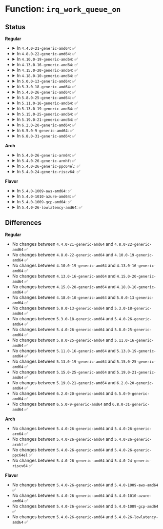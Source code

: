 # Function: <code>irq_work_queue_on</code>

## Status
<b>Regular</b>
<ul>
<li>
<details>
<summary>In <code>4.4.0-21-generic-amd64</code>: ✅</summary>

```c
bool irq_work_queue_on(struct irq_work * work, int cpu)
```

```json
{
  "name": "irq_work_queue_on",
  "collision_type": "Unique Global",
  "inline_type": "No",
  "funcs": [
    {
      "addr": 18446744071580355888,
      "name": "irq_work_queue_on",
      "external": true,
      "loc": "kernel/irq_work.c:66",
      "file": "kernel/irq_work.c",
      "inline": "seen, unknown",
      "caller_inline": [],
      "caller_func": [
        "kernel/sched/rt.c:pull_rt_task",
        "kernel/sched/rt.c:push_irq_work_func"
      ]
    }
  ],
  "symbols": [
    {
      "addr": 18446744071580355888,
      "name": "irq_work_queue_on",
      "section": ".text",
      "bind": "STB_GLOBAL",
      "size": 288
    }
  ]
}
```
</details>
</li>
<li>
<details>
<summary>In <code>4.8.0-22-generic-amd64</code>: ✅</summary>

```c
bool irq_work_queue_on(struct irq_work * work, int cpu)
```

```json
{
  "name": "irq_work_queue_on",
  "collision_type": "Unique Global",
  "inline_type": "No",
  "funcs": [
    {
      "addr": 18446744071580410928,
      "name": "irq_work_queue_on",
      "external": true,
      "loc": "kernel/irq_work.c:66",
      "file": "kernel/irq_work.c",
      "inline": "seen, unknown",
      "caller_inline": [],
      "caller_func": [
        "kernel/sched/rt.c:pull_rt_task",
        "kernel/sched/rt.c:push_irq_work_func"
      ]
    }
  ],
  "symbols": [
    {
      "addr": 18446744071580410928,
      "name": "irq_work_queue_on",
      "section": ".text",
      "bind": "STB_GLOBAL",
      "size": 263
    }
  ]
}
```
</details>
</li>
<li>
<details>
<summary>In <code>4.10.0-19-generic-amd64</code>: ✅</summary>

```c
bool irq_work_queue_on(struct irq_work * work, int cpu)
```

```json
{
  "name": "irq_work_queue_on",
  "collision_type": "Unique Global",
  "inline_type": "No",
  "funcs": [
    {
      "addr": 18446744071580459072,
      "name": "irq_work_queue_on",
      "external": true,
      "loc": "kernel/irq_work.c:66",
      "file": "kernel/irq_work.c",
      "inline": "seen, unknown",
      "caller_inline": [],
      "caller_func": [
        "kernel/sched/rt.c:pull_rt_task",
        "kernel/sched/rt.c:push_irq_work_func"
      ]
    }
  ],
  "symbols": [
    {
      "addr": 18446744071580459072,
      "name": "irq_work_queue_on",
      "section": ".text",
      "bind": "STB_GLOBAL",
      "size": 263
    }
  ]
}
```
</details>
</li>
<li>
<details>
<summary>In <code>4.13.0-16-generic-amd64</code>: ✅</summary>

```c
bool irq_work_queue_on(struct irq_work * work, int cpu)
```

```json
{
  "name": "irq_work_queue_on",
  "collision_type": "Unique Global",
  "inline_type": "No",
  "funcs": [
    {
      "addr": 18446744071580470176,
      "name": "irq_work_queue_on",
      "external": true,
      "loc": "kernel/irq_work.c:66",
      "file": "kernel/irq_work.c",
      "inline": "seen, unknown",
      "caller_inline": [],
      "caller_func": [
        "kernel/sched/rt.c:pull_rt_task",
        "kernel/sched/rt.c:push_irq_work_func"
      ]
    }
  ],
  "symbols": [
    {
      "addr": 18446744071580470176,
      "name": "irq_work_queue_on",
      "section": ".text",
      "bind": "STB_GLOBAL",
      "size": 178
    }
  ]
}
```
</details>
</li>
<li>
<details>
<summary>In <code>4.15.0-20-generic-amd64</code>: ✅</summary>

```c
bool irq_work_queue_on(struct irq_work * work, int cpu)
```

```json
{
  "name": "irq_work_queue_on",
  "collision_type": "Unique Global",
  "inline_type": "No",
  "funcs": [
    {
      "addr": 18446744071580526528,
      "name": "irq_work_queue_on",
      "external": true,
      "loc": "kernel/irq_work.c:65",
      "file": "kernel/irq_work.c",
      "inline": "seen, unknown",
      "caller_inline": [],
      "caller_func": [
        "kernel/sched/rt.c:pull_rt_task",
        "kernel/sched/rt.c:rto_push_irq_work_func",
        "kernel/rcu/tree.c:rcu_implicit_dynticks_qs"
      ]
    }
  ],
  "symbols": [
    {
      "addr": 18446744071580526528,
      "name": "irq_work_queue_on",
      "section": ".text",
      "bind": "STB_GLOBAL",
      "size": 186
    }
  ]
}
```
</details>
</li>
<li>
<details>
<summary>In <code>4.18.0-10-generic-amd64</code>: ✅</summary>

```c
bool irq_work_queue_on(struct irq_work * work, int cpu)
```

```json
{
  "name": "irq_work_queue_on",
  "collision_type": "Unique Global",
  "inline_type": "No",
  "funcs": [
    {
      "addr": 18446744071580615168,
      "name": "irq_work_queue_on",
      "external": true,
      "loc": "kernel/irq_work.c:65",
      "file": "kernel/irq_work.c",
      "inline": "seen, unknown",
      "caller_inline": [],
      "caller_func": [
        "kernel/sched/rt.c:pull_rt_task",
        "kernel/sched/rt.c:rto_push_irq_work_func",
        "kernel/rcu/tree.c:rcu_implicit_dynticks_qs"
      ]
    }
  ],
  "symbols": [
    {
      "addr": 18446744071580615168,
      "name": "irq_work_queue_on",
      "section": ".text",
      "bind": "STB_GLOBAL",
      "size": 187
    }
  ]
}
```
</details>
</li>
<li>
<details>
<summary>In <code>5.0.0-13-generic-amd64</code>: ✅</summary>

```c
bool irq_work_queue_on(struct irq_work * work, int cpu)
```

```json
{
  "name": "irq_work_queue_on",
  "collision_type": "Unique Global",
  "inline_type": "No",
  "funcs": [
    {
      "addr": 18446744071580674064,
      "name": "irq_work_queue_on",
      "external": true,
      "loc": "kernel/irq_work.c:65",
      "file": "kernel/irq_work.c",
      "inline": "seen, unknown",
      "caller_inline": [],
      "caller_func": [
        "kernel/sched/rt.c:pull_rt_task",
        "kernel/sched/rt.c:rto_push_irq_work_func",
        "kernel/rcu/tree.c:rcu_implicit_dynticks_qs"
      ]
    }
  ],
  "symbols": [
    {
      "addr": 18446744071580674064,
      "name": "irq_work_queue_on",
      "section": ".text",
      "bind": "STB_GLOBAL",
      "size": 205
    }
  ]
}
```
</details>
</li>
<li>
<details>
<summary>In <code>5.3.0-18-generic-amd64</code>: ✅</summary>

```c
bool irq_work_queue_on(struct irq_work * work, int cpu)
```

```json
{
  "name": "irq_work_queue_on",
  "collision_type": "Unique Global",
  "inline_type": "No",
  "funcs": [
    {
      "addr": 18446744071580738496,
      "name": "irq_work_queue_on",
      "external": true,
      "loc": "kernel/irq_work.c:96",
      "file": "kernel/irq_work.c",
      "inline": "seen, unknown",
      "caller_inline": [],
      "caller_func": [
        "kernel/sched/rt.c:pull_rt_task",
        "kernel/sched/rt.c:rto_push_irq_work_func",
        "kernel/rcu/tree.c:rcu_implicit_dynticks_qs",
        "kernel/events/core.c:perf_pending_event"
      ]
    }
  ],
  "symbols": [
    {
      "addr": 18446744071580738496,
      "name": "irq_work_queue_on",
      "section": ".text",
      "bind": "STB_GLOBAL",
      "size": 197
    }
  ]
}
```
</details>
</li>
<li>
<details>
<summary>In <code>5.4.0-26-generic-amd64</code>: ✅</summary>

```c
bool irq_work_queue_on(struct irq_work * work, int cpu)
```

```json
{
  "name": "irq_work_queue_on",
  "collision_type": "Unique Global",
  "inline_type": "No",
  "funcs": [
    {
      "addr": 18446744071580789216,
      "name": "irq_work_queue_on",
      "external": true,
      "loc": "kernel/irq_work.c:96",
      "file": "kernel/irq_work.c",
      "inline": "seen, unknown",
      "caller_inline": [],
      "caller_func": [
        "kernel/sched/rt.c:pull_rt_task",
        "kernel/sched/rt.c:rto_push_irq_work_func",
        "kernel/rcu/tree.c:rcu_implicit_dynticks_qs",
        "kernel/events/core.c:perf_pending_event"
      ]
    }
  ],
  "symbols": [
    {
      "addr": 18446744071580789216,
      "name": "irq_work_queue_on",
      "section": ".text",
      "bind": "STB_GLOBAL",
      "size": 197
    }
  ]
}
```
</details>
</li>
<li>
<details>
<summary>In <code>5.8.0-25-generic-amd64</code>: ✅</summary>

```c
bool irq_work_queue_on(struct irq_work * work, int cpu)
```

```json
{
  "name": "irq_work_queue_on",
  "collision_type": "Unique Global",
  "inline_type": "No",
  "funcs": [
    {
      "addr": 18446744071580906528,
      "name": "irq_work_queue_on",
      "external": true,
      "loc": "kernel/irq_work.c:88",
      "file": "kernel/irq_work.c",
      "inline": "seen, unknown",
      "caller_inline": [],
      "caller_func": [
        "kernel/sched/rt.c:rto_push_irq_work_func",
        "kernel/sched/rt.c:tell_cpu_to_push",
        "kernel/rcu/tree.c:rcu_implicit_dynticks_qs",
        "kernel/events/core.c:perf_pending_event"
      ]
    }
  ],
  "symbols": [
    {
      "addr": 18446744071580906528,
      "name": "irq_work_queue_on",
      "section": ".text",
      "bind": "STB_GLOBAL",
      "size": 103
    }
  ]
}
```
</details>
</li>
<li>
<details>
<summary>In <code>5.11.0-16-generic-amd64</code>: ✅</summary>

```c
bool irq_work_queue_on(struct irq_work * work, int cpu)
```

```json
{
  "name": "irq_work_queue_on",
  "collision_type": "Unique Global",
  "inline_type": "No",
  "funcs": [
    {
      "addr": 18446744071580901264,
      "name": "irq_work_queue_on",
      "external": true,
      "loc": "kernel/irq_work.c:88",
      "file": "kernel/irq_work.c",
      "inline": "seen, unknown",
      "caller_inline": [],
      "caller_func": [
        "kernel/sched/rt.c:rto_push_irq_work_func",
        "kernel/sched/rt.c:tell_cpu_to_push",
        "kernel/rcu/tree.c:rcu_implicit_dynticks_qs",
        "kernel/events/core.c:perf_pending_event"
      ]
    }
  ],
  "symbols": [
    {
      "addr": 18446744071580901264,
      "name": "irq_work_queue_on",
      "section": ".text",
      "bind": "STB_GLOBAL",
      "size": 103
    }
  ]
}
```
</details>
</li>
<li>
<details>
<summary>In <code>5.13.0-19-generic-amd64</code>: ✅</summary>

```c
bool irq_work_queue_on(struct irq_work * work, int cpu)
```

```json
{
  "name": "irq_work_queue_on",
  "collision_type": "Unique Global",
  "inline_type": "No",
  "funcs": [
    {
      "addr": 18446744071580905088,
      "name": "irq_work_queue_on",
      "external": true,
      "loc": "kernel/irq_work.c:88",
      "file": "kernel/irq_work.c",
      "inline": "seen, unknown",
      "caller_inline": [],
      "caller_func": [
        "kernel/sched/rt.c:pull_rt_task",
        "kernel/sched/rt.c:rto_push_irq_work_func",
        "kernel/rcu/tree.c:rcu_implicit_dynticks_qs",
        "kernel/events/core.c:perf_pending_event"
      ]
    }
  ],
  "symbols": [
    {
      "addr": 18446744071580905088,
      "name": "irq_work_queue_on",
      "section": ".text",
      "bind": "STB_GLOBAL",
      "size": 103
    }
  ]
}
```
</details>
</li>
<li>
<details>
<summary>In <code>5.15.0-25-generic-amd64</code>: ✅</summary>

```c
bool irq_work_queue_on(struct irq_work * work, int cpu)
```

```json
{
  "name": "irq_work_queue_on",
  "collision_type": "Unique Global",
  "inline_type": "No",
  "funcs": [
    {
      "addr": 18446744071581107280,
      "name": "irq_work_queue_on",
      "external": true,
      "loc": "kernel/irq_work.c:88",
      "file": "kernel/irq_work.c",
      "inline": "seen, unknown",
      "caller_inline": [],
      "caller_func": [
        "kernel/sched/rt.c:pull_rt_task",
        "kernel/sched/rt.c:rto_push_irq_work_func",
        "kernel/rcu/tree.c:rcu_implicit_dynticks_qs",
        "kernel/events/core.c:perf_pending_event"
      ]
    }
  ],
  "symbols": [
    {
      "addr": 18446744071581107280,
      "name": "irq_work_queue_on",
      "section": ".text",
      "bind": "STB_GLOBAL",
      "size": 103
    }
  ]
}
```
</details>
</li>
<li>
<details>
<summary>In <code>5.19.0-21-generic-amd64</code>: ✅</summary>

```c
bool irq_work_queue_on(struct irq_work * work, int cpu)
```

```json
{
  "name": "irq_work_queue_on",
  "collision_type": "Unique Global",
  "inline_type": "No",
  "funcs": [
    {
      "addr": 18446744071581373600,
      "name": "irq_work_queue_on",
      "external": true,
      "loc": "kernel/irq_work.c:127",
      "file": "kernel/irq_work.c",
      "inline": "seen, unknown",
      "caller_inline": [],
      "caller_func": [
        "kernel/sched/build_policy.c:pull_rt_task",
        "kernel/sched/build_policy.c:rto_push_irq_work_func",
        "kernel/rcu/tree.c:rcu_read_unlock_special",
        "kernel/rcu/tree.c:rcu_implicit_dynticks_qs",
        "kernel/events/core.c:perf_pending_event"
      ]
    }
  ],
  "symbols": [
    {
      "addr": 18446744071581373600,
      "name": "irq_work_queue_on",
      "section": ".text",
      "bind": "STB_GLOBAL",
      "size": 137
    }
  ]
}
```
</details>
</li>
<li>
<details>
<summary>In <code>6.2.0-20-generic-amd64</code>: ✅</summary>

```c
bool irq_work_queue_on(struct irq_work * work, int cpu)
```

```json
{
  "name": "irq_work_queue_on",
  "collision_type": "Unique Global",
  "inline_type": "No",
  "funcs": [
    {
      "addr": 18446744071581721376,
      "name": "irq_work_queue_on",
      "external": true,
      "loc": "kernel/irq_work.c:127",
      "file": "kernel/irq_work.c",
      "inline": "seen, unknown",
      "caller_inline": [],
      "caller_func": [
        "kernel/sched/build_policy.c:pull_rt_task",
        "kernel/sched/build_policy.c:rto_push_irq_work_func",
        "kernel/rcu/tree.c:rcu_read_unlock_special",
        "kernel/rcu/tree.c:rcu_implicit_dynticks_qs",
        "kernel/events/core.c:perf_pending_irq",
        "kernel/events/core.c:perf_pending_irq"
      ]
    }
  ],
  "symbols": [
    {
      "addr": 18446744071581721376,
      "name": "irq_work_queue_on",
      "section": ".text",
      "bind": "STB_GLOBAL",
      "size": 136
    }
  ]
}
```
</details>
</li>
<li>
<details>
<summary>In <code>6.5.0-9-generic-amd64</code>: ✅</summary>

```c
bool irq_work_queue_on(struct irq_work * work, int cpu)
```

```json
{
  "name": "irq_work_queue_on",
  "collision_type": "Unique Global",
  "inline_type": "No",
  "funcs": [
    {
      "addr": 18446744071581880160,
      "name": "irq_work_queue_on",
      "external": true,
      "loc": "kernel/irq_work.c:137",
      "file": "kernel/irq_work.c",
      "inline": "seen, unknown",
      "caller_inline": [],
      "caller_func": [
        "kernel/sched/build_policy.c:pull_rt_task",
        "kernel/sched/build_policy.c:rto_push_irq_work_func",
        "kernel/rcu/tree.c:rcu_read_unlock_special",
        "kernel/rcu/tree.c:rcu_implicit_dynticks_qs",
        "kernel/events/core.c:perf_pending_irq",
        "kernel/events/core.c:perf_pending_irq"
      ]
    }
  ],
  "symbols": [
    {
      "addr": 18446744071581880160,
      "name": "irq_work_queue_on",
      "section": ".text",
      "bind": "STB_GLOBAL",
      "size": 136
    }
  ]
}
```
</details>
</li>
<li>
<details>
<summary>In <code>6.8.0-31-generic-amd64</code>: ✅</summary>

```c
bool irq_work_queue_on(struct irq_work * work, int cpu)
```

```json
{
  "name": "irq_work_queue_on",
  "collision_type": "Unique Global",
  "inline_type": "No",
  "funcs": [
    {
      "addr": 18446744071582003216,
      "name": "irq_work_queue_on",
      "external": true,
      "loc": "kernel/irq_work.c:137",
      "file": "kernel/irq_work.c",
      "inline": "seen, unknown",
      "caller_inline": [],
      "caller_func": [
        "kernel/sched/build_policy.c:pull_rt_task",
        "kernel/sched/build_policy.c:rto_push_irq_work_func",
        "kernel/rcu/tree.c:rcu_read_unlock_special",
        "kernel/rcu/tree.c:rcu_implicit_dynticks_qs",
        "kernel/events/core.c:perf_pending_irq",
        "kernel/events/core.c:perf_pending_irq"
      ]
    }
  ],
  "symbols": [
    {
      "addr": 18446744071582003216,
      "name": "irq_work_queue_on",
      "section": ".text",
      "bind": "STB_GLOBAL",
      "size": 136
    }
  ]
}
```
</details>
</li>
</ul>
<b>Arch</b>
<ul>
<li>
<details>
<summary>In <code>5.4.0-26-generic-arm64</code>: ✅</summary>

```c
bool irq_work_queue_on(struct irq_work * work, int cpu)
```

```json
{
  "name": "irq_work_queue_on",
  "collision_type": "Unique Global",
  "inline_type": "No",
  "funcs": [
    {
      "addr": 18446603336492102088,
      "name": "irq_work_queue_on",
      "external": true,
      "loc": "kernel/irq_work.c:96",
      "file": "kernel/irq_work.c",
      "inline": "seen, unknown",
      "caller_inline": [],
      "caller_func": [
        "kernel/sched/rt.c:pull_rt_task",
        "kernel/sched/rt.c:rto_push_irq_work_func",
        "kernel/rcu/tree.c:rcu_implicit_dynticks_qs",
        "kernel/events/core.c:perf_pending_event"
      ]
    }
  ],
  "symbols": [
    {
      "addr": 18446603336492102088,
      "name": "irq_work_queue_on",
      "section": ".text",
      "bind": "STB_GLOBAL",
      "size": 216
    }
  ]
}
```
</details>
</li>
<li>
<details>
<summary>In <code>5.4.0-26-generic-armhf</code>: ✅</summary>

```c
bool irq_work_queue_on(struct irq_work * work, int cpu)
```

```json
{
  "name": "irq_work_queue_on",
  "collision_type": "Unique Global",
  "inline_type": "No",
  "funcs": [
    {
      "addr": 3226002140,
      "name": "irq_work_queue_on",
      "external": true,
      "loc": "kernel/irq_work.c:96",
      "file": "kernel/irq_work.c",
      "inline": "seen, unknown",
      "caller_inline": [],
      "caller_func": [
        "kernel/sched/rt.c:pull_rt_task",
        "kernel/sched/rt.c:rto_push_irq_work_func",
        "kernel/rcu/tree.c:rcu_implicit_dynticks_qs",
        "kernel/events/core.c:perf_pending_event"
      ]
    }
  ],
  "symbols": [
    {
      "addr": 3226002140,
      "name": "irq_work_queue_on",
      "section": ".text",
      "bind": "STB_GLOBAL",
      "size": 296
    }
  ]
}
```
</details>
</li>
<li>
<details>
<summary>In <code>5.4.0-26-generic-ppc64el</code>: ✅</summary>

```c
bool irq_work_queue_on(struct irq_work * work, int cpu)
```

```json
{
  "name": "irq_work_queue_on",
  "collision_type": "Unique Global",
  "inline_type": "No",
  "funcs": [
    {
      "addr": 13835058055285304928,
      "name": "irq_work_queue_on",
      "external": true,
      "loc": "kernel/irq_work.c:96",
      "file": "kernel/irq_work.c",
      "inline": "seen, unknown",
      "caller_inline": [],
      "caller_func": [
        "kernel/sched/rt.c:pull_rt_task",
        "kernel/sched/rt.c:rto_push_irq_work_func",
        "kernel/rcu/tree.c:rcu_implicit_dynticks_qs",
        "kernel/events/core.c:perf_pending_event"
      ]
    }
  ],
  "symbols": [
    {
      "addr": 13835058055285304928,
      "name": "irq_work_queue_on",
      "section": ".text",
      "bind": "STB_GLOBAL",
      "size": 280
    }
  ]
}
```
</details>
</li>
<li>
<details>
<summary>In <code>5.4.0-24-generic-riscv64</code>: ✅</summary>

```c
bool irq_work_queue_on(struct irq_work * work, int cpu)
```

```json
{
  "name": "irq_work_queue_on",
  "collision_type": "Unique Global",
  "inline_type": "No",
  "funcs": [
    {
      "addr": 18446743936272278042,
      "name": "irq_work_queue_on",
      "external": true,
      "loc": "kernel/irq_work.c:96",
      "file": "kernel/irq_work.c",
      "inline": "seen, unknown",
      "caller_inline": [],
      "caller_func": [
        "kernel/sched/rt.c:pull_rt_task",
        "kernel/sched/rt.c:rto_push_irq_work_func",
        "kernel/rcu/tree.c:rcu_implicit_dynticks_qs",
        "kernel/events/core.c:perf_pending_event"
      ]
    }
  ],
  "symbols": [
    {
      "addr": 18446743936272278042,
      "name": "irq_work_queue_on",
      "section": ".text",
      "bind": "STB_GLOBAL",
      "size": 236
    }
  ]
}
```
</details>
</li>
</ul>
<b>Flavor</b>
<ul>
<li>
<details>
<summary>In <code>5.4.0-1009-aws-amd64</code>: ✅</summary>

```c
bool irq_work_queue_on(struct irq_work * work, int cpu)
```

```json
{
  "name": "irq_work_queue_on",
  "collision_type": "Unique Global",
  "inline_type": "No",
  "funcs": [
    {
      "addr": 18446744071580758016,
      "name": "irq_work_queue_on",
      "external": true,
      "loc": "kernel/irq_work.c:96",
      "file": "kernel/irq_work.c",
      "inline": "seen, unknown",
      "caller_inline": [],
      "caller_func": [
        "kernel/sched/rt.c:pull_rt_task",
        "kernel/sched/rt.c:rto_push_irq_work_func",
        "kernel/rcu/tree.c:rcu_implicit_dynticks_qs",
        "kernel/events/core.c:perf_pending_event"
      ]
    }
  ],
  "symbols": [
    {
      "addr": 18446744071580758016,
      "name": "irq_work_queue_on",
      "section": ".text",
      "bind": "STB_GLOBAL",
      "size": 197
    }
  ]
}
```
</details>
</li>
<li>
<details>
<summary>In <code>5.4.0-1010-azure-amd64</code>: ✅</summary>

```c
bool irq_work_queue_on(struct irq_work * work, int cpu)
```

```json
{
  "name": "irq_work_queue_on",
  "collision_type": "Unique Global",
  "inline_type": "No",
  "funcs": [
    {
      "addr": 18446744071580704192,
      "name": "irq_work_queue_on",
      "external": true,
      "loc": "kernel/irq_work.c:96",
      "file": "kernel/irq_work.c",
      "inline": "seen, unknown",
      "caller_inline": [],
      "caller_func": [
        "kernel/sched/rt.c:pull_rt_task",
        "kernel/sched/rt.c:rto_push_irq_work_func",
        "kernel/rcu/tree.c:rcu_implicit_dynticks_qs",
        "kernel/events/core.c:perf_pending_event"
      ]
    }
  ],
  "symbols": [
    {
      "addr": 18446744071580704192,
      "name": "irq_work_queue_on",
      "section": ".text",
      "bind": "STB_GLOBAL",
      "size": 197
    }
  ]
}
```
</details>
</li>
<li>
<details>
<summary>In <code>5.4.0-1009-gcp-amd64</code>: ✅</summary>

```c
bool irq_work_queue_on(struct irq_work * work, int cpu)
```

```json
{
  "name": "irq_work_queue_on",
  "collision_type": "Unique Global",
  "inline_type": "No",
  "funcs": [
    {
      "addr": 18446744071580749264,
      "name": "irq_work_queue_on",
      "external": true,
      "loc": "kernel/irq_work.c:96",
      "file": "kernel/irq_work.c",
      "inline": "seen, unknown",
      "caller_inline": [],
      "caller_func": [
        "kernel/sched/rt.c:pull_rt_task",
        "kernel/sched/rt.c:rto_push_irq_work_func",
        "kernel/rcu/tree.c:rcu_implicit_dynticks_qs",
        "kernel/events/core.c:perf_pending_event"
      ]
    }
  ],
  "symbols": [
    {
      "addr": 18446744071580749264,
      "name": "irq_work_queue_on",
      "section": ".text",
      "bind": "STB_GLOBAL",
      "size": 197
    }
  ]
}
```
</details>
</li>
<li>
<details>
<summary>In <code>5.4.0-26-lowlatency-amd64</code>: ✅</summary>

```c
bool irq_work_queue_on(struct irq_work * work, int cpu)
```

```json
{
  "name": "irq_work_queue_on",
  "collision_type": "Unique Global",
  "inline_type": "No",
  "funcs": [
    {
      "addr": 18446744071580807344,
      "name": "irq_work_queue_on",
      "external": true,
      "loc": "kernel/irq_work.c:96",
      "file": "kernel/irq_work.c",
      "inline": "seen, unknown",
      "caller_inline": [],
      "caller_func": [
        "kernel/sched/rt.c:pull_rt_task",
        "kernel/sched/rt.c:rto_push_irq_work_func",
        "kernel/rcu/tree.c:__rcu_read_unlock",
        "kernel/rcu/tree.c:rcu_implicit_dynticks_qs",
        "kernel/events/core.c:perf_pending_event"
      ]
    }
  ],
  "symbols": [
    {
      "addr": 18446744071580807344,
      "name": "irq_work_queue_on",
      "section": ".text",
      "bind": "STB_GLOBAL",
      "size": 223
    }
  ]
}
```
</details>
</li>
</ul>

## Differences
<b>Regular</b>
<ul>
<li>
No changes between <code>4.4.0-21-generic-amd64</code> and <code>4.8.0-22-generic-amd64</code> ✅
</li>
<li>
No changes between <code>4.8.0-22-generic-amd64</code> and <code>4.10.0-19-generic-amd64</code> ✅
</li>
<li>
No changes between <code>4.10.0-19-generic-amd64</code> and <code>4.13.0-16-generic-amd64</code> ✅
</li>
<li>
No changes between <code>4.13.0-16-generic-amd64</code> and <code>4.15.0-20-generic-amd64</code> ✅
</li>
<li>
No changes between <code>4.15.0-20-generic-amd64</code> and <code>4.18.0-10-generic-amd64</code> ✅
</li>
<li>
No changes between <code>4.18.0-10-generic-amd64</code> and <code>5.0.0-13-generic-amd64</code> ✅
</li>
<li>
No changes between <code>5.0.0-13-generic-amd64</code> and <code>5.3.0-18-generic-amd64</code> ✅
</li>
<li>
No changes between <code>5.3.0-18-generic-amd64</code> and <code>5.4.0-26-generic-amd64</code> ✅
</li>
<li>
No changes between <code>5.4.0-26-generic-amd64</code> and <code>5.8.0-25-generic-amd64</code> ✅
</li>
<li>
No changes between <code>5.8.0-25-generic-amd64</code> and <code>5.11.0-16-generic-amd64</code> ✅
</li>
<li>
No changes between <code>5.11.0-16-generic-amd64</code> and <code>5.13.0-19-generic-amd64</code> ✅
</li>
<li>
No changes between <code>5.13.0-19-generic-amd64</code> and <code>5.15.0-25-generic-amd64</code> ✅
</li>
<li>
No changes between <code>5.15.0-25-generic-amd64</code> and <code>5.19.0-21-generic-amd64</code> ✅
</li>
<li>
No changes between <code>5.19.0-21-generic-amd64</code> and <code>6.2.0-20-generic-amd64</code> ✅
</li>
<li>
No changes between <code>6.2.0-20-generic-amd64</code> and <code>6.5.0-9-generic-amd64</code> ✅
</li>
<li>
No changes between <code>6.5.0-9-generic-amd64</code> and <code>6.8.0-31-generic-amd64</code> ✅
</li>
</ul>
<b>Arch</b>
<ul>
<li>
No changes between <code>5.4.0-26-generic-amd64</code> and <code>5.4.0-26-generic-arm64</code> ✅
</li>
<li>
No changes between <code>5.4.0-26-generic-amd64</code> and <code>5.4.0-26-generic-armhf</code> ✅
</li>
<li>
No changes between <code>5.4.0-26-generic-amd64</code> and <code>5.4.0-26-generic-ppc64el</code> ✅
</li>
<li>
No changes between <code>5.4.0-26-generic-amd64</code> and <code>5.4.0-24-generic-riscv64</code> ✅
</li>
</ul>
<b>Flavor</b>
<ul>
<li>
No changes between <code>5.4.0-26-generic-amd64</code> and <code>5.4.0-1009-aws-amd64</code> ✅
</li>
<li>
No changes between <code>5.4.0-26-generic-amd64</code> and <code>5.4.0-1010-azure-amd64</code> ✅
</li>
<li>
No changes between <code>5.4.0-26-generic-amd64</code> and <code>5.4.0-1009-gcp-amd64</code> ✅
</li>
<li>
No changes between <code>5.4.0-26-generic-amd64</code> and <code>5.4.0-26-lowlatency-amd64</code> ✅
</li>
</ul>
